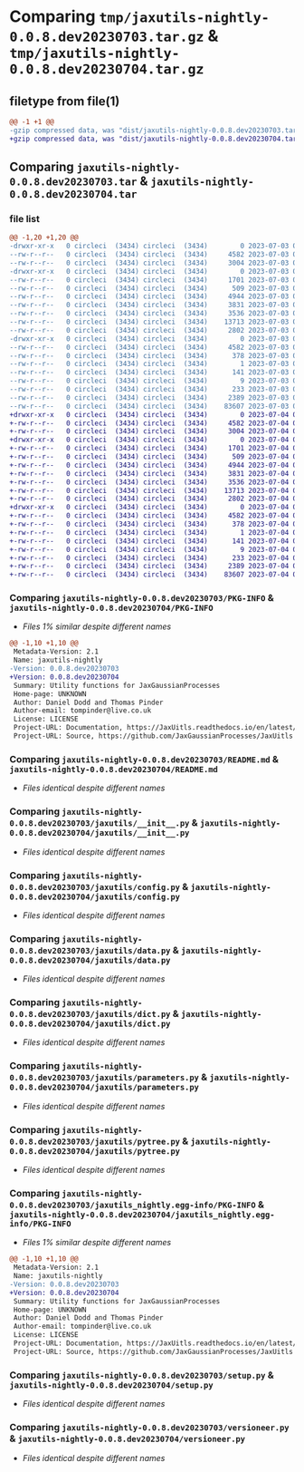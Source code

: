 # Comparing `tmp/jaxutils-nightly-0.0.8.dev20230703.tar.gz` & `tmp/jaxutils-nightly-0.0.8.dev20230704.tar.gz`

## filetype from file(1)

```diff
@@ -1 +1 @@
-gzip compressed data, was "dist/jaxutils-nightly-0.0.8.dev20230703.tar", last modified: Mon Jul  3 00:06:35 2023, max compression
+gzip compressed data, was "dist/jaxutils-nightly-0.0.8.dev20230704.tar", last modified: Tue Jul  4 00:06:37 2023, max compression
```

## Comparing `jaxutils-nightly-0.0.8.dev20230703.tar` & `jaxutils-nightly-0.0.8.dev20230704.tar`

### file list

```diff
@@ -1,20 +1,20 @@
-drwxr-xr-x   0 circleci  (3434) circleci  (3434)        0 2023-07-03 00:06:35.929810 jaxutils-nightly-0.0.8.dev20230703/
--rw-r--r--   0 circleci  (3434) circleci  (3434)     4582 2023-07-03 00:06:35.929810 jaxutils-nightly-0.0.8.dev20230703/PKG-INFO
--rw-r--r--   0 circleci  (3434) circleci  (3434)     3004 2023-07-03 00:06:29.000000 jaxutils-nightly-0.0.8.dev20230703/README.md
-drwxr-xr-x   0 circleci  (3434) circleci  (3434)        0 2023-07-03 00:06:35.929810 jaxutils-nightly-0.0.8.dev20230703/jaxutils/
--rw-r--r--   0 circleci  (3434) circleci  (3434)     1701 2023-07-03 00:06:29.000000 jaxutils-nightly-0.0.8.dev20230703/jaxutils/__init__.py
--rw-r--r--   0 circleci  (3434) circleci  (3434)      509 2023-07-03 00:06:35.929810 jaxutils-nightly-0.0.8.dev20230703/jaxutils/_version.py
--rw-r--r--   0 circleci  (3434) circleci  (3434)     4944 2023-07-03 00:06:29.000000 jaxutils-nightly-0.0.8.dev20230703/jaxutils/config.py
--rw-r--r--   0 circleci  (3434) circleci  (3434)     3831 2023-07-03 00:06:29.000000 jaxutils-nightly-0.0.8.dev20230703/jaxutils/data.py
--rw-r--r--   0 circleci  (3434) circleci  (3434)     3536 2023-07-03 00:06:29.000000 jaxutils-nightly-0.0.8.dev20230703/jaxutils/dict.py
--rw-r--r--   0 circleci  (3434) circleci  (3434)    13713 2023-07-03 00:06:29.000000 jaxutils-nightly-0.0.8.dev20230703/jaxutils/parameters.py
--rw-r--r--   0 circleci  (3434) circleci  (3434)     2802 2023-07-03 00:06:29.000000 jaxutils-nightly-0.0.8.dev20230703/jaxutils/pytree.py
-drwxr-xr-x   0 circleci  (3434) circleci  (3434)        0 2023-07-03 00:06:35.929810 jaxutils-nightly-0.0.8.dev20230703/jaxutils_nightly.egg-info/
--rw-r--r--   0 circleci  (3434) circleci  (3434)     4582 2023-07-03 00:06:35.000000 jaxutils-nightly-0.0.8.dev20230703/jaxutils_nightly.egg-info/PKG-INFO
--rw-r--r--   0 circleci  (3434) circleci  (3434)      378 2023-07-03 00:06:35.000000 jaxutils-nightly-0.0.8.dev20230703/jaxutils_nightly.egg-info/SOURCES.txt
--rw-r--r--   0 circleci  (3434) circleci  (3434)        1 2023-07-03 00:06:35.000000 jaxutils-nightly-0.0.8.dev20230703/jaxutils_nightly.egg-info/dependency_links.txt
--rw-r--r--   0 circleci  (3434) circleci  (3434)      141 2023-07-03 00:06:35.000000 jaxutils-nightly-0.0.8.dev20230703/jaxutils_nightly.egg-info/requires.txt
--rw-r--r--   0 circleci  (3434) circleci  (3434)        9 2023-07-03 00:06:35.000000 jaxutils-nightly-0.0.8.dev20230703/jaxutils_nightly.egg-info/top_level.txt
--rw-r--r--   0 circleci  (3434) circleci  (3434)      233 2023-07-03 00:06:35.929810 jaxutils-nightly-0.0.8.dev20230703/setup.cfg
--rw-r--r--   0 circleci  (3434) circleci  (3434)     2389 2023-07-03 00:06:29.000000 jaxutils-nightly-0.0.8.dev20230703/setup.py
--rw-r--r--   0 circleci  (3434) circleci  (3434)    83607 2023-07-03 00:06:29.000000 jaxutils-nightly-0.0.8.dev20230703/versioneer.py
+drwxr-xr-x   0 circleci  (3434) circleci  (3434)        0 2023-07-04 00:06:37.670385 jaxutils-nightly-0.0.8.dev20230704/
+-rw-r--r--   0 circleci  (3434) circleci  (3434)     4582 2023-07-04 00:06:37.670385 jaxutils-nightly-0.0.8.dev20230704/PKG-INFO
+-rw-r--r--   0 circleci  (3434) circleci  (3434)     3004 2023-07-04 00:06:30.000000 jaxutils-nightly-0.0.8.dev20230704/README.md
+drwxr-xr-x   0 circleci  (3434) circleci  (3434)        0 2023-07-04 00:06:37.678385 jaxutils-nightly-0.0.8.dev20230704/jaxutils/
+-rw-r--r--   0 circleci  (3434) circleci  (3434)     1701 2023-07-04 00:06:30.000000 jaxutils-nightly-0.0.8.dev20230704/jaxutils/__init__.py
+-rw-r--r--   0 circleci  (3434) circleci  (3434)      509 2023-07-04 00:06:37.678385 jaxutils-nightly-0.0.8.dev20230704/jaxutils/_version.py
+-rw-r--r--   0 circleci  (3434) circleci  (3434)     4944 2023-07-04 00:06:30.000000 jaxutils-nightly-0.0.8.dev20230704/jaxutils/config.py
+-rw-r--r--   0 circleci  (3434) circleci  (3434)     3831 2023-07-04 00:06:30.000000 jaxutils-nightly-0.0.8.dev20230704/jaxutils/data.py
+-rw-r--r--   0 circleci  (3434) circleci  (3434)     3536 2023-07-04 00:06:30.000000 jaxutils-nightly-0.0.8.dev20230704/jaxutils/dict.py
+-rw-r--r--   0 circleci  (3434) circleci  (3434)    13713 2023-07-04 00:06:30.000000 jaxutils-nightly-0.0.8.dev20230704/jaxutils/parameters.py
+-rw-r--r--   0 circleci  (3434) circleci  (3434)     2802 2023-07-04 00:06:30.000000 jaxutils-nightly-0.0.8.dev20230704/jaxutils/pytree.py
+drwxr-xr-x   0 circleci  (3434) circleci  (3434)        0 2023-07-04 00:06:37.670385 jaxutils-nightly-0.0.8.dev20230704/jaxutils_nightly.egg-info/
+-rw-r--r--   0 circleci  (3434) circleci  (3434)     4582 2023-07-04 00:06:37.000000 jaxutils-nightly-0.0.8.dev20230704/jaxutils_nightly.egg-info/PKG-INFO
+-rw-r--r--   0 circleci  (3434) circleci  (3434)      378 2023-07-04 00:06:37.000000 jaxutils-nightly-0.0.8.dev20230704/jaxutils_nightly.egg-info/SOURCES.txt
+-rw-r--r--   0 circleci  (3434) circleci  (3434)        1 2023-07-04 00:06:37.000000 jaxutils-nightly-0.0.8.dev20230704/jaxutils_nightly.egg-info/dependency_links.txt
+-rw-r--r--   0 circleci  (3434) circleci  (3434)      141 2023-07-04 00:06:37.000000 jaxutils-nightly-0.0.8.dev20230704/jaxutils_nightly.egg-info/requires.txt
+-rw-r--r--   0 circleci  (3434) circleci  (3434)        9 2023-07-04 00:06:37.000000 jaxutils-nightly-0.0.8.dev20230704/jaxutils_nightly.egg-info/top_level.txt
+-rw-r--r--   0 circleci  (3434) circleci  (3434)      233 2023-07-04 00:06:37.678385 jaxutils-nightly-0.0.8.dev20230704/setup.cfg
+-rw-r--r--   0 circleci  (3434) circleci  (3434)     2389 2023-07-04 00:06:30.000000 jaxutils-nightly-0.0.8.dev20230704/setup.py
+-rw-r--r--   0 circleci  (3434) circleci  (3434)    83607 2023-07-04 00:06:30.000000 jaxutils-nightly-0.0.8.dev20230704/versioneer.py
```

### Comparing `jaxutils-nightly-0.0.8.dev20230703/PKG-INFO` & `jaxutils-nightly-0.0.8.dev20230704/PKG-INFO`

 * *Files 1% similar despite different names*

```diff
@@ -1,10 +1,10 @@
 Metadata-Version: 2.1
 Name: jaxutils-nightly
-Version: 0.0.8.dev20230703
+Version: 0.0.8.dev20230704
 Summary: Utility functions for JaxGaussianProcesses
 Home-page: UNKNOWN
 Author: Daniel Dodd and Thomas Pinder
 Author-email: tompinder@live.co.uk
 License: LICENSE
 Project-URL: Documentation, https://JaxUitls.readthedocs.io/en/latest/
 Project-URL: Source, https://github.com/JaxGaussianProcesses/JaxUitls
```

### Comparing `jaxutils-nightly-0.0.8.dev20230703/README.md` & `jaxutils-nightly-0.0.8.dev20230704/README.md`

 * *Files identical despite different names*

### Comparing `jaxutils-nightly-0.0.8.dev20230703/jaxutils/__init__.py` & `jaxutils-nightly-0.0.8.dev20230704/jaxutils/__init__.py`

 * *Files identical despite different names*

### Comparing `jaxutils-nightly-0.0.8.dev20230703/jaxutils/config.py` & `jaxutils-nightly-0.0.8.dev20230704/jaxutils/config.py`

 * *Files identical despite different names*

### Comparing `jaxutils-nightly-0.0.8.dev20230703/jaxutils/data.py` & `jaxutils-nightly-0.0.8.dev20230704/jaxutils/data.py`

 * *Files identical despite different names*

### Comparing `jaxutils-nightly-0.0.8.dev20230703/jaxutils/dict.py` & `jaxutils-nightly-0.0.8.dev20230704/jaxutils/dict.py`

 * *Files identical despite different names*

### Comparing `jaxutils-nightly-0.0.8.dev20230703/jaxutils/parameters.py` & `jaxutils-nightly-0.0.8.dev20230704/jaxutils/parameters.py`

 * *Files identical despite different names*

### Comparing `jaxutils-nightly-0.0.8.dev20230703/jaxutils/pytree.py` & `jaxutils-nightly-0.0.8.dev20230704/jaxutils/pytree.py`

 * *Files identical despite different names*

### Comparing `jaxutils-nightly-0.0.8.dev20230703/jaxutils_nightly.egg-info/PKG-INFO` & `jaxutils-nightly-0.0.8.dev20230704/jaxutils_nightly.egg-info/PKG-INFO`

 * *Files 1% similar despite different names*

```diff
@@ -1,10 +1,10 @@
 Metadata-Version: 2.1
 Name: jaxutils-nightly
-Version: 0.0.8.dev20230703
+Version: 0.0.8.dev20230704
 Summary: Utility functions for JaxGaussianProcesses
 Home-page: UNKNOWN
 Author: Daniel Dodd and Thomas Pinder
 Author-email: tompinder@live.co.uk
 License: LICENSE
 Project-URL: Documentation, https://JaxUitls.readthedocs.io/en/latest/
 Project-URL: Source, https://github.com/JaxGaussianProcesses/JaxUitls
```

### Comparing `jaxutils-nightly-0.0.8.dev20230703/setup.py` & `jaxutils-nightly-0.0.8.dev20230704/setup.py`

 * *Files identical despite different names*

### Comparing `jaxutils-nightly-0.0.8.dev20230703/versioneer.py` & `jaxutils-nightly-0.0.8.dev20230704/versioneer.py`

 * *Files identical despite different names*

